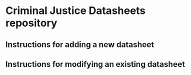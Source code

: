 # Criminal Justice Datasheets repository

## Instructions for adding a new datasheet

## Instructions for modifying an existing datasheet

